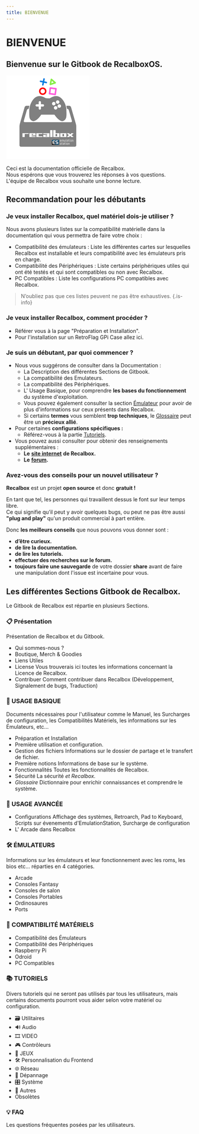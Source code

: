 ```yaml
---
title: BIENVENUE
---
```


# BIENVENUE

## Bienvenue sur le Gitbook de RecalboxOS.

![](./image%20%28111%29.png)

Ceci est la documentation officielle de Recalbox.  
Nous espérons que vous trouverez les réponses à vos questions.  
L'équipe de Recalbox vous souhaite une bonne lecture.​

## Recommandation pour les débutants

### Je veux installer Recalbox, quel matériel dois-je utiliser ?

Nous avons plusieurs listes sur la compatibilité matérielle dans la documentation qui vous permettra de faire votre choix :

*  Compatibilité des émulateurs : Liste les différentes cartes sur lesquelles Recalbox est installable et leurs compatibilité avec les émulateurs pris en charge. 
*  Compatibilité des Périphériques : Liste certains périphériques utiles qui ont été testés et qui sont compatibles ou non avec Recalbox. 
*  PC Compatibles : Liste les configurations PC compatibles avec Recalbox.


>N’oubliez pas que ces listes peuvent ne pas être exhaustives.
{.is-info}

### Je veux installer Recalbox, comment procéder ?

* Référer vous à la page "Préparation et Installation".
* Pour l'installation sur un RetroFlag GPi Case allez ici.

### Je suis un débutant, par quoi commencer ?

* Nous vous suggérons de consulter dans la Documentation :
  * La Description des différentes Sections de Gitbook.
  * La compatibilité des Emulateurs.
  * La compatibilité des Périphériques.
  * L' Usage Basique, pour comprendre **les bases du fonctionnement** du système d'exploitation.
  * Vous pouvez également consulter la section [Émulateur](/v/francais/emulateurs/arcade) pour avoir de plus d'informations sur ceux présents dans Recalbox.
  * Si certains **termes** vous semblent **trop techniques**, le [Glossaire](/v/francais/usage-basique/glossaire) peut être un **précieux allié**. 
* Pour certaines **configurations spécifiques :**
  *  Référez-vous à la partie [Tutoriels](/v/francais/tutoriels). 
* Vous pouvez aussi consulter pour obtenir des renseignements supplémentaires : 
  * **Le** [**site internet**](https://www.recalbox.com/fr/) **de Recalbox.**
  * **Le** [**forum**](https://forum.recalbox.com/)**.**

### Avez-vous des conseils pour un nouvel utilisateur ?

**Recalbox** est un projet **open source** et donc **gratuit !**

En tant que tel, les personnes qui travaillent dessus le font sur leur temps libre.  
Ce qui signifie qu’il peut y avoir quelques bugs, ou peut ne pas être aussi **"plug and play"** qu'un produit commercial à part entière.

Donc **les meilleurs conseils** que nous pouvons vous donner sont :

* **d’être curieux.**
* **de lire la documentation.**
* **de lire les tutoriels.**
* **effectuer des recherches sur le forum.**
* **toujours faire une sauvegarde** de votre dossier **share** avant de faire une manipulation dont l'issue est incertaine pour vous.

## Les différentes Sections Gitbook de Recalbox.

Le Gitbook de Recalbox est répartie en plusieurs Sections.



### 📋 Présentation

Présentation de Recalbox et du Gitbook.

* Qui sommes-nous ?
* Boutique, Merch & Goodies
* Liens Utiles
* License Vous trouverais ici toutes les informations concernant la Licence de Recalbox.
* Contribuer Comment contribuer dans Recalbox \(Développement, Signalement de bugs, Traduction\)



###  📔 USAGE BASIQUE

Documents nécessaires pour l'utilisateur comme le Manuel, les Surcharges de configuration, les Compatibilités Matériels, les informations sur les Émulateurs, etc...

* Préparation et Installation
* Première utilisation et configuration.
* Gestion des fichiers Informations sur le dossier de partage et le transfert de fichier.
* Première notions Informations de base sur le système.
* Fonctionnalités Toutes les fonctionnalités de Recalbox.
* Sécurité La sécurité _et Recalbox._
* _Glossaire_ Dictionnaire pour enrichir connaissances et comprendre le système.



### 🔨 USAGE AVANCÉE

* Configurations Affichage des systèmes, Retroarch, Pad to Keyboard, Scripts sur évenements d'EmulationStation, Surcharge de configuration   
* L' Arcade dans Recalbox



### 🛠️ ÉMULATEURS

Informations sur les émulateurs et leur fonctionnement avec les roms, les bios etc... réparties en 4 catégories.

* Arcade
* Consoles Fantasy
* Consoles de salon
* Consoles Portables
* Ordinosaures
* Ports



### 🔧 COMPATIBILITÉ MATÉRIELS

* Compatibilité des Émulateurs
* Compatibilité des Périphériques
* Raspberry Pi
* Odroid
* PC Compatibles



### 📚 TUTORIELS

Divers tutoriels qui ne seront pas utilisés par tous les utilisateurs, mais certains documents pourront vous aider selon votre matériel ou configuration.

* 🗃️ Utilitaires
* 🔊 Audio
* 🎞️ VIDEO
* 🎮 Contrôleurs
* 💾 JEUX
* 🛠️ Personnalisation du Frontend
* 🌐 Réseau
* 🔖 Dépannage
* 🎛️ Système
* 📌 Autres
* Obsolètes



###  💡 FAQ

Les questions fréquentes posées par les utilisateurs.



